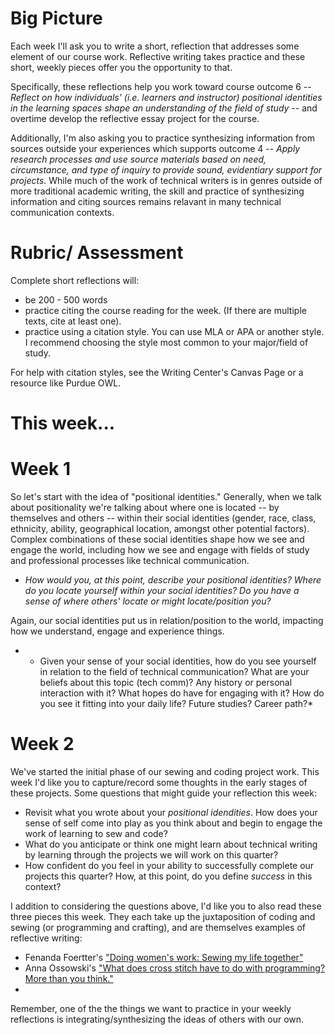 # Big Picture

Each week I'll ask you to write a short, reflection that addresses some element of our course work. Reflective writing takes practice and these short, weekly pieces offer you the opportunity to that.

Specifically, these reflections help you work toward course outcome 6 -- *Reflect on how individuals' (i.e. learners and instructor) positional identities in the learning spaces shape an understanding of the field of study* -- and overtime develop the reflective essay project for the course.

Additionally, I'm also asking you to practice synthesizing information from sources outside your experiences which supports outcome 4 -- *Apply research processes and use source materials based on need, circumstance, and type of inquiry to provide sound, evidentiary support for projects*. While much of the work of technical writers is in genres outside of more traditional academic writing, the skill and practice of synthesizing information and citing sources remains relavant in many technical communication contexts.

# Rubric/ Assessment

Complete short reflections will:

+ be 200 - 500 words
+ practice citing the course reading for the week. (If there are multiple texts, cite at least one).
+ practice using a citation style. You can use MLA or APA or another style. I recommend choosing the style most common to your major/field of study. 

For help with citation styles, see the Writing Center's Canvas Page or a resource like Purdue OWL.

# This week...


# Week 1

So let's start with the idea of "positional identities." Generally, when we talk about positionality we're talking about where one is located -- by themselves and others -- within their social identities (gender, race, class, ethnicity, ability, geographical location, amongst other potential factors). Complex combinations of these social identities shape how we see and engage the world, including how we see and engage with fields of study and professional processes like technical communication.

+ *How would you, at this point, describe your positional identities? Where do you locate yourself within your social identities? Do you have a sense of where others' locate or might locate/position you?*

Again, our social identities put us in relation/position to the world, impacting how we understand, engage and experience things.

+ * Given your sense of your social identities, how do you see yourself in relation to the field of technical communication? What are your beliefs about this topic (tech comm)? Any history or personal interaction with it? What hopes do have for engaging with it? How do you see it fitting into your daily life? Future studies? Career path?*


# Week 2

We've started the initial phase of our sewing and coding project work. This week I'd like you to capture/record some thoughts in the early stages of these projects. Some questions that might guide your reflection this week:

+ Revisit what you wrote about your *positional idendities*. How does your sense of self come into play as you think about and begin to engage the work of learning to sew and code? 
+ What do you anticipate or think one might learn about technical writing by learning through the projects we will work on this quarter?
+ How confident do you feel in your ability to successfully complete our projects this quarter? How, at this point, do you define *success* in this context?

I addition to considering the questions above, I'd like you to also read these three pieces this week. They each take up the juxtaposition of coding and sewing (or programming and crafting), and are themselves examples of reflective writing:

+ Fenanda Foertter's ["Doing women's work: Sewing my life together"](https://foertter.com/2019/06/23/doing-womens-work-sewing-my-life-together/)
+ Anna Ossowski's ["What does cross stitch have to do with programming? More than you think."](https://opensource.com/article/17/11/traditional-arts-crafts-code-programming) 
+ 

Remember, one of the the things we want to practice in your weekly reflections is integrating/synthesizing the ideas of others with our own. 












 
